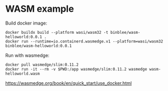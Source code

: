 # WASM example

Build docker image:
```
docker buildx build --platform wasi/wasm32 -t binblee/wasm-helloworld:0.0.1 .
docker run --runtime=io.containerd.wasmedge.v1 --platform=wasi/wasm32 binblee/wasm-helloworld:0.0.1
```

Run with wasmedge:

```
docker pull wasmedge/slim:0.11.2
docker run -it --rm -v $PWD:/app wasmedge/slim:0.11.2 wasmedge wasm-helloworld.wasm
```

https://wasmedge.org/book/en/quick_start/use_docker.html